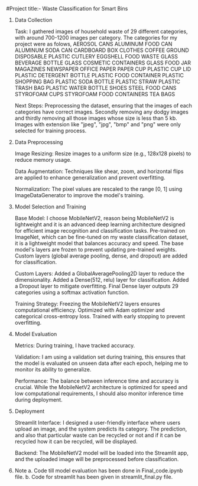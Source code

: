 #Project title:- Waste Classification for Smart Bins

1. Data Collection

    Task: I gathered images of household waste of 29 different categories, with around 700-1200 images per category.
          The categories for my project were as folows,
            AEROSOL CANS
            ALUMINUM FOOD CAN
            ALUMINUM SODA CAN
            CARDBOARD BOX
            CLOTHES
            COFFEE GROUND
            DISPOSABLE PLASTIC CUTLERY
            EGGSHELL
            FOOD WASTE
            GLASS BEVERAGE BOTTLE
            GLASS COSMETIC CONTAINERS
            GLASS FOOD JAR
            MAGAZINES
            NEWSPAPER
            OFFICE PAPER
            PAPER CUP
            PLASTIC CUP LID
            PLASTIC DETERGENT BOTTLE
            PLASTIC FOOD CONTAINER
            PLASTIC SHOPPING BAG
            PLASTIC SODA BOTTLE
            PLASTIC STRAW
            PLASTIC TRASH BAG
            PLASTIC WATER BOTTLE
            SHOES
            STEEL FOOD CANS
            STYROFOAM CUPS
            STYROFOAM FOOD CONTAINERS
            TEA BAGS
  
    Next Steps: Preprocessing the dataset, ensuring that the images of each categories have correct images. Secondly removing any 
                dodgy images and thirdly removing all those images whose size is less than 5 kb.
                Images with extension like "jpeg", "jpg", "bmp" and "png" were only selected for training process.

2. Data Preprocessing

    Image Resizing: Resize images to a uniform size (e.g., 128x128 pixels) to reduce memory usage.
  
    Data Augmentation: Techniques like shear, zoom, and horizontal flips are applied to enhance generalization and prevent overfitting.
  
    Normalization: The pixel values are rescaled to the range [0, 1] using ImageDataGenerator to improve the model's training.

3. Model Selection and Training

    Base Model: I choose MobileNetV2, reason being MobileNetV2 is lightweight and it is an advanced deep learning architecture designed for efficient image recognition
                and classification tasks. Pre-trained on ImageNet, which can be fine-tuned on my waste classification dataset, it is a lightweight model that 
                balances accuracy and speed. The base model's layers are frozen to prevent updating pre-trained weights. Custom layers (global average pooling, 
                dense, and dropout) are added for classification.

    Custom Layers: Added a GlobalAveragePooling2D layer to reduce the dimensionality. Added a Dense(512, relu) layer for classification. Added a Dropout layer 
                   to mitigate overfitting. Final Dense layer outputs 29 categories using a softmax activation function.

    Training Strategy: Freezing the MobileNetV2 layers ensures computational efficiency. Optimized with Adam optimizer and categorical cross-entropy loss.
                       Trained with early stopping to prevent overfitting.

4. Model Evaluation

    Metrics: During training, I have tracked accuracy.

    Validation: I am using a validation set during training, this ensures that the model is evaluated on unseen data after each epoch, helping me to monitor its ability to generalize.

    Performance: The balance between inference time and accuracy is crucial. While the MobileNetV2 architecture is optimized for speed and low computational 
                 requirements, I should also monitor inference time during deployment.

5. Deployment

    Streamlit Interface: I designed a user-friendly interface where users upload an image, and the system predicts its category. The prediction, and also that particular waste 
                         can be recycled or not and if it can be recycled how it can be recycled, will be displayed.

    Backend: The MobileNetV2 model will be loaded into the Streamlit app, and the uploaded image will be preprocessed before classification.

6. Note
    a. Code till model evaluation has been done in Final_code.ipynb file.
    b. Code for streamlit has been given in streamlit_final.py file.
